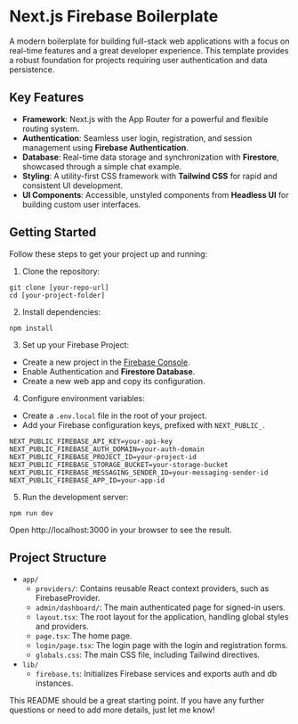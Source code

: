 # Next.js Firebase Boilerplate
A modern boilerplate for building full-stack web applications with a focus on real-time features and a great developer experience. This template provides a robust foundation for projects requiring user authentication and data persistence.

## Key Features
- **Framework**: Next.js with the App Router for a powerful and flexible routing system.
- **Authentication**: Seamless user login, registration, and session management using **Firebase Authentication**.
- **Database**: Real-time data storage and synchronization with **Firestore**, showcased through a simple chat example.
- **Styling**: A utility-first CSS framework with **Tailwind CSS** for rapid and consistent UI development.
- **UI Components**: Accessible, unstyled components from **Headless UI** for building custom user interfaces.

## Getting Started
Follow these steps to get your project up and running:

1. Clone the repository:
```
git clone [your-repo-url]
cd [your-project-folder]
```

2. Install dependencies:
```
npm install
```

3. Set up your Firebase Project:
  - Create a new project in the [Firebase Console](https://console.firebase.google.com/).
  - Enable Authentication and **Firestore Database**.
  - Create a new web app and copy its configuration.

4. Configure environment variables:
  - Create a `.env.local` file in the root of your project.
  - Add your Firebase configuration keys, prefixed with `NEXT_PUBLIC_`.
```
NEXT_PUBLIC_FIREBASE_API_KEY=your-api-key
NEXT_PUBLIC_FIREBASE_AUTH_DOMAIN=your-auth-domain
NEXT_PUBLIC_FIREBASE_PROJECT_ID=your-project-id
NEXT_PUBLIC_FIREBASE_STORAGE_BUCKET=your-storage-bucket
NEXT_PUBLIC_FIREBASE_MESSAGING_SENDER_ID=your-messaging-sender-id
NEXT_PUBLIC_FIREBASE_APP_ID=your-app-id
```

5. Run the development server:
```
npm run dev
```
Open http://localhost:3000 in your browser to see the result.

## Project Structure
- `app/`
  - `providers/`: Contains reusable React context providers, such as FirebaseProvider.
  - `admin/dashboard/`: The main authenticated page for signed-in users.
  - `layout.tsx`: The root layout for the application, handling global styles and providers.
  - `page.tsx`: The home page.
  - `login/page.tsx`: The login page with the login and registration forms.
  - `globals.css`: The main CSS file, including Tailwind directives.
- `lib/`
  - `firebase.ts`: Initializes Firebase services and exports auth and db instances.

This README should be a great starting point. If you have any further questions or need to add more details, just let me know!